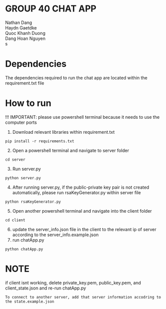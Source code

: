 # GROUP 40 CHAT APP

Nathan Dang <br>
Haydn Gaetdke <br>
Quoc Khanh Duong <br>
Dang Hoan Nguyen <br>s

# Dependencies

The dependencies required to run the chat app are located within the requirement.txt file

# How to run
!!! IMPORTANT: please use powershell terminal because it needs to use the computer ports
1. Download relevant libraries within requirement.txt 
```
pip install -r requirements.txt
```
2. Open a powershell terminal and navigate to server folder
``` 
cd server
```
3. Run server.py 
```
python server.py
```
4. After running server.py, if the public-private key pair is not created automatically, please run rsaKeyGenerator.py within server file
``` 	
python rsaKeyGenerator.py
```	
5. Open another powershell terminal and navigate into the client folder
```
cd client
```
6. update the server_info.json file in the client to the relevant ip of server according to the server_info.example.json
8. run chatApp.py 
```
python chatApp.py
```

# NOTE
if client isnt working, delete private_key.pem, public_key.pem, and client_state.json and re-run chatApp.py
```
To connect to another server, add that server information accodring to the state.example.json
```
